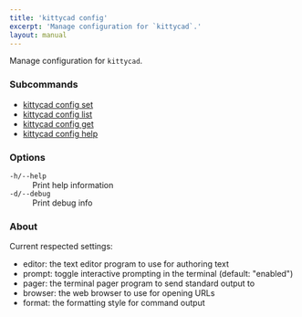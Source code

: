 ```yaml
---
title: 'kittycad config'
excerpt: 'Manage configuration for `kittycad`.'
layout: manual
---
```


Manage configuration for `kittycad`.

### Subcommands

-   [kittycad config set](./kittycad_config_set)
-   [kittycad config list](./kittycad_config_list)
-   [kittycad config get](./kittycad_config_get)
-   [kittycad config help](./kittycad_config_help)

### Options

<dl class="flags">
   <dt><code>-h/--help</code></dt>
   <dd>Print help information</dd>

   <dt><code>-d/--debug</code></dt>
   <dd>Print debug info</dd>
</dl>

### About

Current respected settings:

-   editor: the text editor program to use for authoring text
-   prompt: toggle interactive prompting in the terminal (default: "enabled")
-   pager: the terminal pager program to send standard output to
-   browser: the web browser to use for opening URLs
-   format: the formatting style for command output
